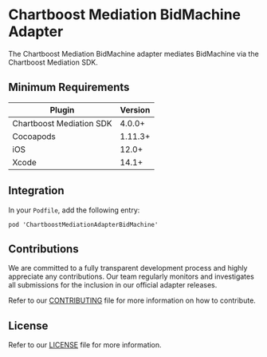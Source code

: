 # Chartboost Mediation BidMachine Adapter

The Chartboost Mediation BidMachine adapter mediates BidMachine via the Chartboost Mediation SDK.

## Minimum Requirements

| Plugin | Version |
| ------ | ------ |
| Chartboost Mediation SDK | 4.0.0+ |
| Cocoapods | 1.11.3+ |
| iOS | 12.0+ |
| Xcode | 14.1+ |

## Integration

In your `Podfile`, add the following entry:
```
pod 'ChartboostMediationAdapterBidMachine'
```

## Contributions

We are committed to a fully transparent development process and highly appreciate any contributions. Our team regularly monitors and investigates all submissions for the inclusion in our official adapter releases.

Refer to our [CONTRIBUTING](CONTRIBUTING.md) file for more information on how to contribute.

## License

Refer to our [LICENSE](LICENSE.md) file for more information.
